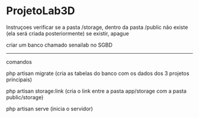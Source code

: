 # ProjetoLab3D

Instruçoes
verificar se a pasta /storage, dentro da pasta /public não existe
(ela será criada posteriormente)
se existir, apague

criar um banco chamado senailab no SGBD

--------------------------------------------------------------
comandos

php artisan migrate
(cria as tabelas do banco com os dados dos 3 projetos principais)

php artisan storage:link
(cria o link entre a pasta app/storage com a pasta public/storage)

php artisan serve
(inicia o servidor)
